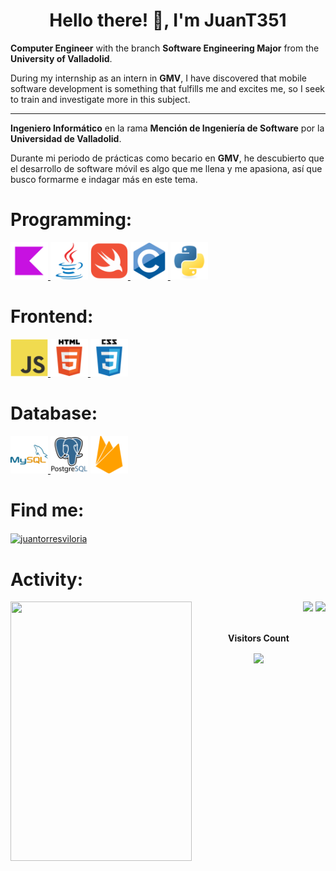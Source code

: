<h1 align="center">Hello there! 👋, I'm JuanT351</h1>

<p align="justify">

**Computer Engineer** with the branch **Software Engineering Major** from the **University  of Valladolid**.

During my internship as an intern in **GMV**, I have discovered that mobile software development is something that fulfills me and excites me, so I seek to train and investigate more in this subject.
  
---

**Ingeniero Informático** en la rama **Mención de Ingeniería de Software** por la **Universidad de Valladolid**.

Durante mi periodo de prácticas como becario en **GMV**, he descubierto que el desarrollo de software móvil es algo que me llena y me apasiona, así que busco formarme e indagar más
en este tema.
</p>
  
<h1 align="left">Programming:</h1>
<p align="left"> 
  <a href="https://kotlinlang.org" target="_blank" rel="noreferrer"> 
    <img src=https://github.com/devicons/devicon/blob/master/icons/kotlin/kotlin-plain.svg alt="kotlin" width="60" height="60"/> </a>
  <a href="https://www.java.com" target="_blank" rel="noreferrer"> 
    <img src="https://raw.githubusercontent.com/devicons/devicon/master/icons/java/java-original.svg" alt="java" width="60" height="60"/></a>
  <a href="https://www.apple.com/co/swift/" target="_blank" rel="noreferrer"> 
    <img src=https://github.com/devicons/devicon/blob/master/icons/swift/swift-original.svg alt="swift" width="60" height="60"/> </a>
  <a href="https://www.cprogramming.com/" target="_blank" rel="noreferrer"> 
    <img src="https://raw.githubusercontent.com/devicons/devicon/master/icons/c/c-original.svg" alt="c" width="60" height="60"/> </a> 
  <a href="https://www.python.org" target="_blank" rel="noreferrer"> 
    <img src="https://raw.githubusercontent.com/devicons/devicon/master/icons/python/python-original.svg" alt="python" width="60" height="60"/> </a>
</p>

<h1 align="left">Frontend: </h1>
<p align="left"> 
  <a href="https://developer.mozilla.org/en-US/docs/Web/JavaScript" target="_blank" rel="noreferrer"> 
    <img src="https://github.com/devicons/devicon/blob/master/icons/javascript/javascript-original.svg" alt="html5" width="60" height="60"/> </a>
  <a href="https://www.w3.org/html/" target="_blank" rel="noreferrer"> 
    <img src="https://raw.githubusercontent.com/devicons/devicon/master/icons/html5/html5-original-wordmark.svg" alt="html5" width="60" height="60"/> </a>
  <a href="https://www.w3schools.com/css/" target="_blank" rel="noreferrer"> 
    <img src="https://raw.githubusercontent.com/devicons/devicon/master/icons/css3/css3-original-wordmark.svg" alt="css3" width="60" height="60"/> </a>
 </p>
 
<h1 align="left">Database:</h1>
<p align="left">
  <a href="https://www.mysql.com/" target="_blank" rel="noreferrer"> 
    <img src="https://raw.githubusercontent.com/devicons/devicon/master/icons/mysql/mysql-original-wordmark.svg" alt="mysql" width="60" height="60"/> </a>
  <a href="https://www.postgresql.org" target="_blank" rel="noreferrer"> 
    <img src="https://raw.githubusercontent.com/devicons/devicon/master/icons/postgresql/postgresql-original-wordmark.svg" alt="postgresql" width="60" height="60"/></a>
  <a href="https://firebase.google.com/" target="_blank" rel="noreferrer"> 
    <img src="https://github.com/devicons/devicon/blob/master/icons/firebase/firebase-plain.svg" alt="firebase" width="60" height="60"/></a>
</p>

<h1 align="left">Find me:</h1>
<p align="left">
  <a href="https://linkedin.com/in/juantorresviloria" target="blank">
    <img align="center" src="https://raw.githubusercontent.com/rahuldkjain/github-profile-readme-generator/master/src/images/icons/Social/linked-in-alt.svg" alt="juantorresviloria" height="45" width="50" /></a>
</p>

<h1 align="left">Activity:</h1>
<p align="left">
  <img align="left" height="415px" width="290px" src="https://github-readme-stats.vercel.app/api/top-langs/?username=juant351&langs_count=8&theme=tokyonight&hide_border=true">
  
<div align="right">
  <img height="203px" src="https://github-readme-stats.vercel.app/api?username=juant351&show_icons=true&custom_title=JuanT351%20Github%20Stats&theme=tokyonight&hide_border=true">
  <img height="203px" src="https://github-readme-streak-stats.herokuapp.com/?user=juant351&theme=tokyonight&hide_border=true">
</div>

<div align="center">
    <br><p align="centre"><b>Visitors Count</b></p>  
    <p align="center"><img align="center" src="https://profile-counter.glitch.me/{juant351}/count.svg" /></p> 
    <br>
    </div>
</p>

<!--
**juant351/juant351** is a ✨ _special_ ✨ repository because its `README.md` (this file) appears on your GitHub profile.

Here are some ideas to get you started:

- 🔭 I’m currently working on ...
- 🌱 I’m currently learning ...
- 👯 I’m looking to collaborate on ...
- 🤔 I’m looking for help with ...
- 💬 Ask me about ...
- 📫 How to reach me: ...
- 😄 Pronouns: ...
- ⚡ Fun fact: ...
-->
